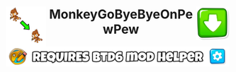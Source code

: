 <h1 align="center">
<a href="https://github.com/DarkTerraYT/MonkeyTeleportOnAttack/releases/download/v1.0.0/MonkeyGoByeByeOnPewPew.dll">
    <img align="left" alt="Icon" height="90" src="Icon.png">
    <img align="right" alt="Download" height="75" src="https://raw.githubusercontent.com/gurrenm3/BTD-Mod-Helper/master/BloonsTD6%20Mod%20Helper/Resources/DownloadBtn.png">
</a>
MonkeyGoByeByeOnPewPew
</h1>


[![Requires BTD6 Mod Helper](https://raw.githubusercontent.com/gurrenm3/BTD-Mod-Helper/master/banner.png)](https://github.com/gurrenm3/BTD-Mod-Helper#readme)
